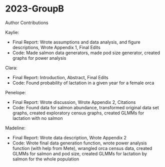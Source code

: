 # 2023-GroupB
Author Contributions

Kaylie:
- Final Report:
Wrote assumptions and data analysis, and figure descriptions, Wrote Appendix 1, Final Edits
- Code: 
Made salmon data generators, made pod size generator, created graphs for power analysis

Clara:
- Final Report:
Introduction, Abstract, Final Edits
- Code:
Found probability of lactation in a given year for a female orca

Penelope: 
- Final Report:
Wrote discussion, Wrote Appendix 2, Citations
- Code:
Found data for salmon abundance, transformed original data set graphs, created exploratory census graphs, created GLMMs for lactation with no salmon

Madeline: 
- Final Report:
Wrote data description, Wrote Appendix 2
- Code: 
Wrote final data generation function, wrote power analysis function (with help from Mete), wrangled orca census data, created GLMMs for salmon and pod size, created GLMMs for lactation by salmon for the whole population
